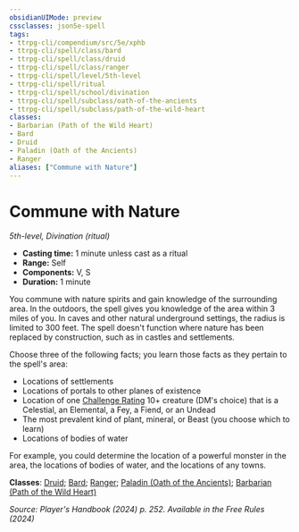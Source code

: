 ```yaml
---
obsidianUIMode: preview
cssclasses: json5e-spell
tags:
- ttrpg-cli/compendium/src/5e/xphb
- ttrpg-cli/spell/class/bard
- ttrpg-cli/spell/class/druid
- ttrpg-cli/spell/class/ranger
- ttrpg-cli/spell/level/5th-level
- ttrpg-cli/spell/ritual
- ttrpg-cli/spell/school/divination
- ttrpg-cli/spell/subclass/oath-of-the-ancients
- ttrpg-cli/spell/subclass/path-of-the-wild-heart
classes:
- Barbarian (Path of the Wild Heart)
- Bard
- Druid
- Paladin (Oath of the Ancients)
- Ranger
aliases: ["Commune with Nature"]
---
```

# Commune with Nature
*5th-level, Divination (ritual)*  


- **Casting time:** 1 minute unless cast as a ritual
- **Range:** Self
- **Components:** V, S
- **Duration:** 1 minute

You commune with nature spirits and gain knowledge of the surrounding area. In the outdoors, the spell gives you knowledge of the area within 3 miles of you. In caves and other natural underground settings, the radius is limited to 300 feet. The spell doesn't function where nature has been replaced by construction, such as in castles and settlements.

Choose three of the following facts; you learn those facts as they pertain to the spell's area:

- Locations of settlements  
- Locations of portals to other planes of existence  
- Location of one [Challenge Rating](2-Mechanics/CLI/rules/variant-rules/challenge-rating-xphb.md) 10+ creature (DM's choice) that is a Celestial, an Elemental, a Fey, a Fiend, or an Undead  
- The most prevalent kind of plant, mineral, or Beast (you choose which to learn)  
- Locations of bodies of water  

For example, you could determine the location of a powerful monster in the area, the locations of bodies of water, and the locations of any towns.

**Classes**: [Druid](2-Mechanics/CLI/lists/list-spells-classes-druid.md); [Bard](2-Mechanics/CLI/lists/list-spells-classes-bard.md); [Ranger](2-Mechanics/CLI/lists/list-spells-classes-ranger.md); [Paladin (Oath of the Ancients)](2-Mechanics/CLI/lists/list-spells-classes-paladin-xphb-oath-of-the-ancients-xphb.md "subclass=XPHB;class=XPHB"); [Barbarian (Path of the Wild Heart)](2-Mechanics/CLI/lists/list-spells-classes-barbarian-xphb-path-of-the-wild-heart-xphb.md "subclass=XPHB;class=XPHB")

*Source: Player's Handbook (2024) p. 252. Available in the Free Rules (2024)*